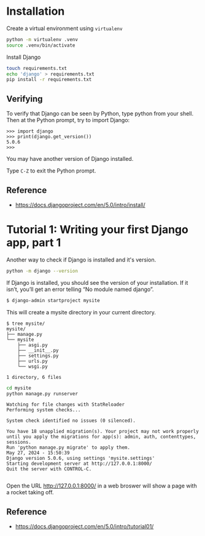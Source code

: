 # Installation

Create a virtual environment using `virtualenv`

```sh
python -m virtualenv .venv
source .venv/bin/activate
```

Install Django

```sh
touch requirements.txt
echo 'django' > requirements.txt
pip install -r requirements.txt
```

## Verifying

To verify that Django can be seen by Python, type python from your
shell. Then at the Python prompt, try to import Django:

```
>>> import django
>>> print(django.get_version())
5.0.6
>>> 
```

You may have another version of Django installed.

Type `C-Z` to exit the Python prompt.

## Reference

- https://docs.djangoproject.com/en/5.0/intro/install/

# Tutorial 1: Writing your first Django app, part 1

Another way to check if Django is installed and it's version.

```sh
python -m django --version
```

If Django is installed, you should see the version of your
installation. If it isn’t, you’ll get an error telling “No module
named django”.

```sh
$ django-admin startproject mysite
```

This will create a mysite directory in your current directory.

```
$ tree mysite/
mysite/
├── manage.py
└── mysite
    ├── asgi.py
    ├── __init__.py
    ├── settings.py
    ├── urls.py
    └── wsgi.py

1 directory, 6 files
```

```sh
cd mysite
python manage.py runserver
```

```
Watching for file changes with StatReloader
Performing system checks...

System check identified no issues (0 silenced).

You have 18 unapplied migration(s). Your project may not work properly until you apply the migrations for app(s): admin, auth, contenttypes, sessions.
Run 'python manage.py migrate' to apply them.
May 27, 2024 - 15:50:39
Django version 5.0.6, using settings 'mysite.settings'
Starting development server at http://127.0.0.1:8000/
Quit the server with CONTROL-C.


```

Open the URL http://127.0.0.1:8000/ in a web broswer will show a page with a rocket taking off.

## Reference

- https://docs.djangoproject.com/en/5.0/intro/tutorial01/
